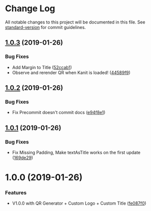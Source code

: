 # Change Log

All notable changes to this project will be documented in this file. See [standard-version](https://github.com/conventional-changelog/standard-version) for commit guidelines.

<a name="1.0.3"></a>
## [1.0.3](https://github.com/ReiiYuki/QR-Gen/compare/v1.0.2...v1.0.3) (2019-01-26)


### Bug Fixes

* Add Margin to Title ([52ccab1](https://github.com/ReiiYuki/QR-Gen/commit/52ccab1))
* Observe and rerender QR when Kanit is loaded! ([44589f9](https://github.com/ReiiYuki/QR-Gen/commit/44589f9))



<a name="1.0.2"></a>
## [1.0.2](https://github.com/ReiiYuki/QR-Gen/compare/v1.0.1...v1.0.2) (2019-01-26)


### Bug Fixes

* Fix Precommit doesn't commit docs ([e94f8e1](https://github.com/ReiiYuki/QR-Gen/commit/e94f8e1))



<a name="1.0.1"></a>
## [1.0.1](https://github.com/ReiiYuki/QR-Gen/compare/v1.0.0...v1.0.1) (2019-01-26)


### Bug Fixes

* Fix Missing Padding, Make textAsTitle works on the first update ([169de29](https://github.com/ReiiYuki/QR-Gen/commit/169de29))



<a name="1.0.0"></a>
# 1.0.0 (2019-01-26)


### Features

* V1.0.0 with QR Generator + Custom Logo + Custom Title ([fe087f0](https://github.com/ReiiYuki/QR-Gen/commit/fe087f0))
